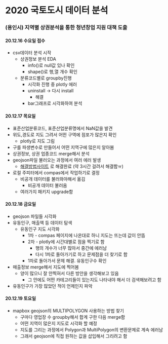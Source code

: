 # 2020 국토도시 데이터 분석

### (용인시) 지역별 상권분석을 통한 청년창업 지원 대책 도출

#### 20.12.16 수요일 접수

- csv데이터 분석 시작
  - 상권정보 분석 EDA
    - info()로 null값 있나 확인
    - shape()로 행,열 개수 확인
  - 분류코드별로 groupby진행
    - 시각화 진행 중 plotly 에러
    - uninstall -> 다시 install
      - 해결
    - bar그래프로 시각화하여 분석

#### 20.12.17 목요일 

- 표준산업분류코드, 표준산업분류명에서 NaN값을 발견
- 위도,경도로 지도 그려서 어떤 구역에 점포가 많은지 확인
  - plotly로 지도 그림
- 구를 파생변수로 만들어서 어떤 지역구에 많은지 알아봄
- 상권정보, 상권 업종코드 merge해서 분석
- geojson파일 불러오는 과정에서 여러 에러 발생
  - [해결방법사이트](https://codedragon.tistory.com/9556) 로 해결완료 (약 3시간 걸려서 해결함ㅠ)
- 로컬 주피터에서 compas에서 작업하기로 결정
  - 비공개 데이터를 불러와야해서 옮김
    - 비공개 데이터 불러옴
  - 여러가지 패키지 upgrade함

#### 20.12.18 금요일

- geojson 파일들 시각화
- 유동인구, 매출액 등 데이터 탐색
  - 유동인구 지도 시각화
    - 1차 - compas 페이지에 나온대로 하니 지도는 뜨는데 값이 안뜸
    - 2차 - plotly에 시간대별로 점을 찍기로 함
      - 행의 개수가 너무 많아서 중간에 에러남
      - 다시 1차로 돌아가기로 하고 문제점을 더 찾기로 함
    - 1차로 돌아가서 문제 해결. 유동인구수 확인
- 매출정보 merge해서 지도에 찍어봄
  - 양이 많으니 잘 안찍혀서 다른 방안을 생각해보고 있음
    - 그 안에도 어떤 카테고리들이 있는지도 나타내야 해서 더 검색해보려고 함
- 유동인구가 가장 많았던 적이 언제인지 파악

#### 20.12.19 토요일

- mapbox geojson의 MULTIPOLYGON 사용하는 방법 찾기
  - 구마다 영업장 수 groupby해서 합계 구한 다음 merge함
  - 어떤 지역이 많은지 지도로 시각화 할 예정
  - 지도를 그리는 과정에서 Polygon과 MultiPolygon의 변환문제로 계속 에러남
  - 그래서 geojson에 직접 원하는 값을 삽입해서 그리려고 함